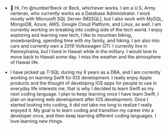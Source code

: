- 👋 Hi, I’m @number1beck or Beck, whichever works. I am a U.S. Army verteran, who currently works as a Database Administrator. I work mostly with Microsoft SQL Server (MSSQL), but I also work with MySQL, MongoDB, Azure, AWS, Google Cloud Platform, and Linux, as well. I am currently working on breaking into coding side of the tech world. I enjoy exploring and learning new tech, I like to mountian biking, snowboarding, spending time with my family, and hiking. I am also into cars and currently own a 2019 Volkswagen GTI. I currently live in Pennsylvania, but I lived in Hawaii while in the military. I would love to move back to Hawaii some day. I miss the weather and the atmosphere of Hawaii life. 


- I have picked up T-SQL during my 6 years as a DBA, and I am currently working on learning Swift for IOS development. I really enjoy Apple products and the thought of developing IOS apps for people to use in everyday life interests me, that is why I decided to learn Swift as my next coding language. I plan to keep learning once I have learn Swift, I plan on learning web development after IOS development. Once I started looking into coding, it did not take me long to realize I really enjoyed it. My goal is to learn coding and transition my career into a developer once, and then keep learning different coding languages. I love learning new things. 


<!---
number1beck/number1beck is a ✨ special ✨ repository because its `README.md` (this file) appears on your GitHub profile.
You can click the Preview link to take a look at your changes.
--->
